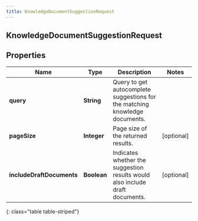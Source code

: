 ```yaml
---
title: KnowledgeDocumentSuggestionRequest
---
```

## KnowledgeDocumentSuggestionRequest


## Properties

| Name | Type | Description | Notes |
| ------------ | ------------- | ------------- | ------------- |
| **query** | <!----><!---->**String**<!----> | Query to get autocomplete suggestions for the matching knowledge documents. |  |
| **pageSize** | <!----><!---->**Integer**<!----> | Page size of the returned results. |  [optional] |
| **includeDraftDocuments** | <!----><!---->**Boolean**<!----> | Indicates whether the suggestion results would also include draft documents. |  [optional] |
{: class="table table-striped"}



